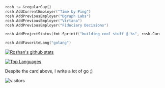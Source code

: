 
```go
rosh := &regularGuy{}
rosh.AddCurrentEmployer("Time by Ping")
rosh.AddPreviousEmployer("Dgraph Labs")
rosh.AddPreviousEmployer("Virtana")
rosh.AddPreviousEmployer("Fiduciary Decisions")

rosh.AddProjectStatus(fmt.Sprintf("building cool stuff @ %s", rosh.CurrentEmployer))

rosh.AddFavoriteLang("golang")
```

[![Roshan's github stats](https://github-readme-stats.vercel.app/api?username=roshbhatia&show_icons=true&theme=synthwave)](https://github.com/anuraghazra/github-readme-stats)


[![Top Languages](https://github-readme-stats.vercel.app/api/top-langs/?username=roshbhatia&layout=compact&theme=synthwave)](https://github.com/anuraghazra/github-readme-stats)


Despite the card above, I write a lot of go ;)

![visitors](https://visitor-badge.glitch.me/badge?page_id=roshbhatia.visitor-badge)

